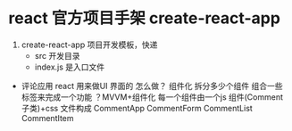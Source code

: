 # react 官方项目手架 create-react-app

1. create-react-app 项目开发模板，快递
    - src 开发目录  
    - index.js 是入口文件

- 评论应用  react 用来做UI 界面的
  怎么做？  组件化
  拆分多少个组件 组合一些标签来完成一个功能 ？MVVM+组件化
  每一个组件由一个js 组件(Comment 子类)+css 文件构成
  CommentApp
    CommentForm
    CommentList
       CommentItem